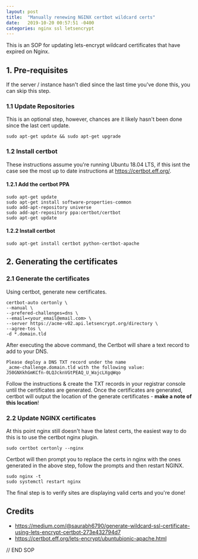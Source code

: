 ```yaml
---
layout: post
title:  "Manually renewing NGINX certbot wildcard certs"
date:   2019-10-20 00:57:51 -0400
categories: nginx ssl letsencrypt
---
```


This is an SOP for updating lets-encrypt wildcard certificates that have expired on Nginx.

## 1. Pre-requisites
If the server / instance hasn't died since the last time you've done this, you can skip this step.

### 1.1 Update Repositories
This is an optional step, however, chances are it likely hasn't been done since the last cert update.
```
sudo apt-get update && sudo apt-get upgrade
```

### 1.2 Install certbot
These instructions assume you're running Ubuntu 18.04 LTS, if this isnt the case see the most up to date instructions at <https://certbot.eff.org/>.
#### 1.2.1 Add the certbot PPA
```
sudo apt-get update
sudo apt-get install software-properties-common
sudo add-apt-repository universe
sudo add-apt-repository ppa:certbot/certbot
sudo apt-get update
```

#### 1.2.2 Install certbot
```
sudo apt-get install certbot python-certbot-apache
```

## 2. Generating the certificates
### 2.1 Generate the certificates
Using certbot, generate new certificates.
```
certbot-auto certonly \
--manual \
--prefered-challenges=dns \
--email=<your_email@email.com> \
--server https://acme-v02.api.letsencrypt.org/directory \
--agree-tos \
-d *.domain.tld
```

After executing the above command, the Certbot will share a text record to add to your DNS.
```
Please deploy a DNS TXT record under the name
_acme-challenge.domain.tld with the following value:
J50GNXkhGmKCfn-0LQJcknVGtPEAQ_U_WajcLXgqWqo
```

Follow the instructions & create the TXT records in your registrar console until the certificates are generated. Once the certificates are generated, certbot will output the location of the generate certificates - __make a note of this location__!

### 2.2 Update NGINX certificates
At this point nginx still doesn't have the latest certs, the easiest way to do this is to use the certbot nginx plugin.

```
sudo certbot certonly --nginx
```

Certbot will then prompt you to replace the certs in nginx with the ones generated in the above step, follow the prompts and then restart NGINX.

```
sudo nginx -t
sudo systemctl restart nginx
```

The final step is to verify sites are displaying valid certs and you're done!

## Credits
* <https://medium.com/@saurabh6790/generate-wildcard-ssl-certificate-using-lets-encrypt-certbot-273e432794d7>
* <https://certbot.eff.org/lets-encrypt/ubuntubionic-apache.html>

// END SOP